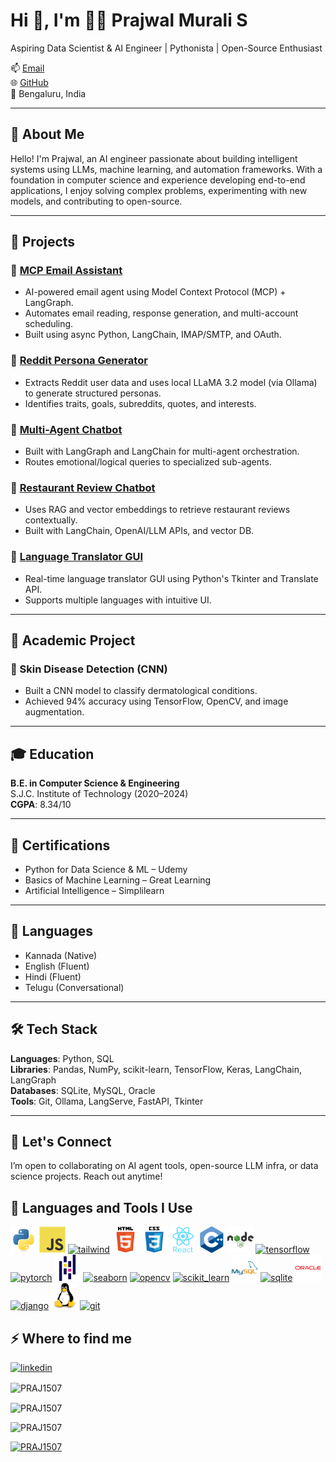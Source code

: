 <h1>Hi 👋, I'm 👨‍💻 Prajwal Murali S</h1>
<p>
Aspiring Data Scientist & AI Engineer | Pythonista | Open-Source Enthusiast

📫 [Email](mailto:prajwalmuralis@gmail.com) \
🌐 [GitHub](https://github.com/PRAJ1507) \
📍 Bengaluru, India

---

## 🚀 About Me

Hello! I'm Prajwal, an AI engineer passionate about building intelligent systems using LLMs, machine learning, and automation frameworks. With a foundation in computer science and experience developing end-to-end applications, I enjoy solving complex problems, experimenting with new models, and contributing to open-source.

---

## 🧠 Projects

### 🔹 [MCP Email Assistant](https://github.com/PRAJ1507/MCP-Email_Assistant)
- AI-powered email agent using Model Context Protocol (MCP) + LangGraph.
- Automates email reading, response generation, and multi-account scheduling.
- Built using async Python, LangChain, IMAP/SMTP, and OAuth.

### 🔹 [Reddit Persona Generator](https://github.com/PRAJ1507/reddit-persona-generator)
- Extracts Reddit user data and uses local LLaMA 3.2 model (via Ollama) to generate structured personas.
- Identifies traits, goals, subreddits, quotes, and interests.

### 🔹 [Multi-Agent Chatbot](https://github.com/PRAJ1507/AgenticAI-Langgraph-)
- Built with LangGraph and LangChain for multi-agent orchestration.
- Routes emotional/logical queries to specialized sub-agents.

### 🔹 [Restaurant Review Chatbot](https://github.com/PRAJ1507/Restaurant-review-chat-bot)
- Uses RAG and vector embeddings to retrieve restaurant reviews contextually.
- Built with LangChain, OpenAI/LLM APIs, and vector DB.

### 🔹 [Language Translator GUI](https://github.com/PRAJ1507/language-translator)
- Real-time language translator GUI using Python's Tkinter and Translate API.
- Supports multiple languages with intuitive UI.

---

## 🧪 Academic Project

### 🔹 Skin Disease Detection (CNN)
- Built a CNN model to classify dermatological conditions.
- Achieved 94% accuracy using TensorFlow, OpenCV, and image augmentation.

---

## 🎓 Education
**B.E. in Computer Science & Engineering**  \
S.J.C. Institute of Technology (2020–2024)  \
**CGPA**: 8.34/10

---

## 📜 Certifications
- Python for Data Science & ML – Udemy
- Basics of Machine Learning – Great Learning
- Artificial Intelligence – Simplilearn

---

## 💬 Languages
- Kannada (Native)
- English (Fluent)
- Hindi (Fluent)
- Telugu (Conversational)

---

## 🛠️ Tech Stack
**Languages**: Python, SQL  \
**Libraries**: Pandas, NumPy, scikit-learn, TensorFlow, Keras, LangChain, LangGraph  \
**Databases**: SQLite, MySQL, Oracle  \
**Tools**: Git, Ollama, LangServe, FastAPI, Tkinter

---

## 📢 Let's Connect
I’m open to collaborating on AI agent tools, open-source LLM infra, or data science projects. Reach out anytime!
</p>
<h2>🚀 Languages and Tools I Use</h2>
<p><a target="_blank" href="https://raw.githubusercontent.com/devicons/devicon/master/icons/python/python-original.svg" style="display: inline-block;"><img src="https://raw.githubusercontent.com/devicons/devicon/master/icons/python/python-original.svg" alt="python" width="42" height="42" /></a>
<a target="_blank" href="https://raw.githubusercontent.com/devicons/devicon/master/icons/javascript/javascript-original.svg" style="display: inline-block;"><img src="https://raw.githubusercontent.com/devicons/devicon/master/icons/javascript/javascript-original.svg" alt="javascript" width="42" height="42" /></a>
<a target="_blank" href="https://www.vectorlogo.zone/logos/tailwindcss/tailwindcss-icon.svg" style="display: inline-block;"><img src="https://www.vectorlogo.zone/logos/tailwindcss/tailwindcss-icon.svg" alt="tailwind" width="42" height="42" /></a>
<a target="_blank" href="https://raw.githubusercontent.com/devicons/devicon/master/icons/html5/html5-original-wordmark.svg" style="display: inline-block;"><img src="https://raw.githubusercontent.com/devicons/devicon/master/icons/html5/html5-original-wordmark.svg" alt="html5" width="42" height="42" /></a>
<a target="_blank" href="https://raw.githubusercontent.com/devicons/devicon/master/icons/css3/css3-original-wordmark.svg" style="display: inline-block;"><img src="https://raw.githubusercontent.com/devicons/devicon/master/icons/css3/css3-original-wordmark.svg" alt="css3" width="42" height="42" /></a>
<a target="_blank" href="https://raw.githubusercontent.com/devicons/devicon/master/icons/react/react-original-wordmark.svg" style="display: inline-block;"><img src="https://raw.githubusercontent.com/devicons/devicon/master/icons/react/react-original-wordmark.svg" alt="react" width="42" height="42" /></a>
<a target="_blank" href="https://raw.githubusercontent.com/devicons/devicon/master/icons/cplusplus/cplusplus-original.svg" style="display: inline-block;"><img src="https://raw.githubusercontent.com/devicons/devicon/master/icons/cplusplus/cplusplus-original.svg" alt="cplusplus" width="42" height="42" /></a>
<a target="_blank" href="https://raw.githubusercontent.com/devicons/devicon/master/icons/nodejs/nodejs-original-wordmark.svg" style="display: inline-block;"><img src="https://raw.githubusercontent.com/devicons/devicon/master/icons/nodejs/nodejs-original-wordmark.svg" alt="nodejs" width="42" height="42" /></a>
<a target="_blank" href="https://www.vectorlogo.zone/logos/tensorflow/tensorflow-icon.svg" style="display: inline-block;"><img src="https://www.vectorlogo.zone/logos/tensorflow/tensorflow-icon.svg" alt="tensorflow" width="42" height="42" /></a>
<a target="_blank" href="https://www.vectorlogo.zone/logos/pytorch/pytorch-icon.svg" style="display: inline-block;"><img src="https://www.vectorlogo.zone/logos/pytorch/pytorch-icon.svg" alt="pytorch" width="42" height="42" /></a>
<a target="_blank" href="https://raw.githubusercontent.com/devicons/devicon/2ae2a900d2f041da66e950e4d48052658d850630/icons/pandas/pandas-original.svg" style="display: inline-block;"><img src="https://raw.githubusercontent.com/devicons/devicon/2ae2a900d2f041da66e950e4d48052658d850630/icons/pandas/pandas-original.svg" alt="pandas" width="42" height="42" /></a>
<a target="_blank" href="https://seaborn.pydata.org/_images/logo-mark-lightbg.svg" style="display: inline-block;"><img src="https://seaborn.pydata.org/_images/logo-mark-lightbg.svg" alt="seaborn" width="42" height="42" /></a>
<a target="_blank" href="https://www.vectorlogo.zone/logos/opencv/opencv-icon.svg" style="display: inline-block;"><img src="https://www.vectorlogo.zone/logos/opencv/opencv-icon.svg" alt="opencv" width="42" height="42" /></a>
<a target="_blank" href="https://upload.wikimedia.org/wikipedia/commons/0/05/Scikit_learn_logo_small.svg" style="display: inline-block;"><img src="https://upload.wikimedia.org/wikipedia/commons/0/05/Scikit_learn_logo_small.svg" alt="scikit_learn" width="42" height="42" /></a>
<a target="_blank" href="https://raw.githubusercontent.com/devicons/devicon/master/icons/mysql/mysql-original-wordmark.svg" style="display: inline-block;"><img src="https://raw.githubusercontent.com/devicons/devicon/master/icons/mysql/mysql-original-wordmark.svg" alt="mysql" width="42" height="42" /></a>
<a target="_blank" href="https://www.vectorlogo.zone/logos/sqlite/sqlite-icon.svg" style="display: inline-block;"><img src="https://www.vectorlogo.zone/logos/sqlite/sqlite-icon.svg" alt="sqlite" width="42" height="42" /></a>
<a target="_blank" href="https://raw.githubusercontent.com/devicons/devicon/master/icons/oracle/oracle-original.svg" style="display: inline-block;"><img src="https://raw.githubusercontent.com/devicons/devicon/master/icons/oracle/oracle-original.svg" alt="oracle" width="42" height="42" /></a>
<a target="_blank" href="https://cdn.worldvectorlogo.com/logos/django.svg" style="display: inline-block;"><img src="https://cdn.worldvectorlogo.com/logos/django.svg" alt="django" width="42" height="42" /></a>
<a target="_blank" href="https://raw.githubusercontent.com/devicons/devicon/master/icons/linux/linux-original.svg" style="display: inline-block;"><img src="https://raw.githubusercontent.com/devicons/devicon/master/icons/linux/linux-original.svg" alt="linux" width="42" height="42" /></a>
<a target="_blank" href="https://www.vectorlogo.zone/logos/git-scm/git-scm-icon.svg" style="display: inline-block;"><img src="https://www.vectorlogo.zone/logos/git-scm/git-scm-icon.svg" alt="git" width="42" height="42" /></a></p>
<h2>⚡️ Where to find me</h2>
<p><a target="_blank" href="https://www.linkedin.com/in/prajwalmuralis/" style="display: inline-block;"><img src="https://img.shields.io/badge/linkedin-logo?style=for-the-badge&logo=linkedin&logoColor=white&color=%230a77b6" alt="linkedin" /></a></p>
<p><img align="center" src="https://github-readme-stats.vercel.app/api?username=PRAJ1507&show_icons=true&locale=en" alt="PRAJ1507" /></p>
<p><img align="center" src="https://github-readme-streak-stats.herokuapp.com/?user=PRAJ1507&" alt="PRAJ1507" /></p>
<p><img src="https://github-readme-stats.vercel.app/api/top-langs?username=PRAJ1507&show_icons=true&locale=en&layout=compact" alt="PRAJ1507" /></p>
<p><a href="https://github.com/ryo-ma/github-profile-trophy"><img src="https://github-profile-trophy.vercel.app/?username=PRAJ1507" alt="PRAJ1507" /></a></p>
